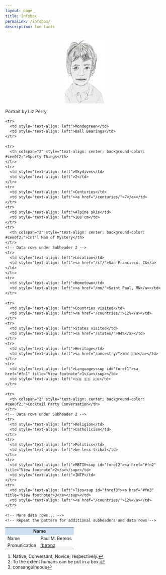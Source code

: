 ```yaml
---
layout: page
title: Infobox
permalink: /infobox/
description: fun facts
---
```

<p>
<center>
<img src="/assets/images/pmb.portrait.png" alt="portrait" width="25%" height="25%">
</center>

<span class="muted small">Portrait by Liz Perry</span>

<table>
  <tbody>
    <tr>
      <th colspan="2" style="text-align: center; background-color: #cee0f2;">Name</th>
    </tr>
    <!-- Data rows under Subheader 1 -->
    <tr>
      <td style="text-align: left">Name</td>
      <td style="text-align: left">Paul M. Berens</td>
    </tr>
    <tr>
      <td style="text-align: left">Pronunication</td>
      <td style="text-align: left"><a href="/assets/audio/berens.mp3">'b&#x026A;r&#x0259;nz</a></td>
    </tr>

    <tr>
      <td style="text-align: left">Mondegreen</td>
      <td style="text-align: left">Ball Bearings</td>
    </tr>

    <tr>
      <th colspan="2" style="text-align: center; background-color: #cee0f2;">Sporty Things</th>
    </tr>
    <tr>
      <td style="text-align: left">Skydives</td>
      <td style="text-align: left">2</td>
    </tr>
    <tr>
      <td style="text-align: left">Centuries</td>
      <td style="text-align: left"><a href="/centuries/">7</a></td>
    </tr>
    <tr>
      <td style="text-align: left">Alpine skis</td>
      <td style="text-align: left">188 cm</td>
    </tr>
    <tr>
      <th colspan="2" style="text-align: center; background-color: #cee0f2;">Int'l Man of Mystery</th>
    </tr>
    <!-- Data rows under Subheader 2 -->
    <tr>
      <td style="text-align: left">Location</td>
      <td style="text-align: left"><a href="/sf/">San Francisco, CA</a></td>
    </tr>
    <tr>
      <td style="text-align: left">Hometown</td>
      <td style="text-align: left"><a href="/mn/">Saint Paul, MN</a></td>
    </tr>

    <tr>
      <td style="text-align: left">Countries visited</td>
      <td style="text-align: left"><a href="/countries/">12%</a></td>
    </tr>
    <tr>
      <td style="text-align: left">States visited</td>
      <td style="text-align: left"><a href="/states/">94%</a></td>
    </tr>
    <tr>
      <td style="text-align: left">Heritage</td>
      <td style="text-align: left"><a href="/ancestry/">🇩🇪 🇮🇪</a></td>
    </tr>
    <tr>
      <td style="text-align: left">Languages<sup id="fnref1"><a href="#fn1" title="View footnote">1</a></sup></td>
      <td style="text-align: left">🇬🇧 🇪🇸 🇰🇷</td>
    </tr>

    <tr>
      <th colspan="2" style="text-align: center; background-color: #cee0f2;">Cocktail Party Conversation</th>
    </tr>
    <!-- Data rows under Subheader 2 -->
    <tr>
      <td style="text-align: left">Religion</td>
      <td style="text-align: left">Catholicism</td>
    </tr>
    <tr>
      <td style="text-align: left">Politics</td>
      <td style="text-align: left">be less tribal</td>
    </tr>
    <tr>
      <td style="text-align: left">MBTI®<sup id="fnref2"><a href="#fn2" title="View footnote">2</a></sup></td>
      <td style="text-align: left">INTP</td>
    </tr>
    <tr>
      <td style="text-align: left">Tíos<sup id="fnref3"><a href="#fn3" title="View footnote">3</a></sup></td>
      <td style="text-align: left"><a href="/countries/">12%</a></td>
    </tr>

    <!-- More data rows... -->
    <!-- Repeat the pattern for additional subheaders and data rows -->
  </tbody>
</table>

<!-- Later in the document, after your main content -->
<ol id="footnotes">
  <li id="fn1">Native, Conversant, Novice; respectively.<a href="#fnref1" title="Return to article">↩</a></li>
  <li id="fn2">To the extent humans can be put in a box.<a href="#fnref2" title="Return to article">↩</a></li>
  <li id="fn3">consanguineous<a href="#fnref3" title="Return to article">↩</a></li>
</ol>